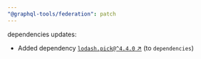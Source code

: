 ```yaml
---
"@graphql-tools/federation": patch
---
```

dependencies updates:
  - Added dependency [`lodash.pick@^4.4.0` ↗︎](https://www.npmjs.com/package/lodash.pick/v/4.4.0) (to `dependencies`)
